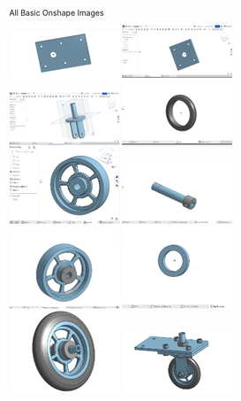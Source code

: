 All Basic Onshape Images

<img src="Base.png" width="200">


<img src="MountPic.png" width="200">


<img src="Fork.png" width="200">



<img src="Tire.png" width="200">



<img src="Wheel.png" width="200">



<img src="AxleCollar.png" width="200">



<img src="WheelBearing.png" width="200">



<img src="BigBearing.png" width="200">



<img src="SubAssembly.png" width="200">


<img src="Assembly.png" width="200">
